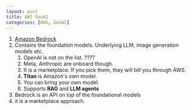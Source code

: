 ```yaml
---
layout: post
title: AWS GenAI
categories: [AWS, GenAI] 
---
```


1. [Amazon Bedrock](https://www.udemy.com/course/aws-certified-machine-learning-engineer-associate-mla-c01/learn/lecture/45286257#notes)
1. Contains the foundation models. Underlying LLM, image generation models etc. 
    1. OpenAI is not on the list. ????
    1. Meta, Anthropic are onboard though. 
    1. It is a marketplace. If you pick them, they will bill you through AWS.
    1. **Titan** is Amazon's own model. 
    1. You can bring your own model. 
    1. Supports **RAG** and **LLM agents** 
1. Bedrock is an API on top of the foundational models 
1. it is a marketplace approach. 

